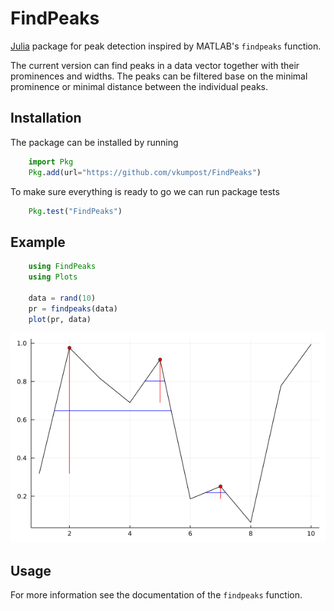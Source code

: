 # FindPeaks

[Julia](https://julialang.org/) package for peak detection inspired by MATLAB's `findpeaks` function. 

The current version can find peaks in a data vector together with their prominences and widths. The peaks can be filtered base on the minimal prominence or minimal distance between the individual peaks.

## Installation

The package can be installed by running
```julia
    import Pkg
    Pkg.add(url="https://github.com/vkumpost/FindPeaks")
```

To make sure everything is ready to go we can run package tests
```julia
    Pkg.test("FindPeaks")
```

## Example

```julia
    using FindPeaks
    using Plots
    
    data = rand(10)
    pr = findpeaks(data)
    plot(pr, data)
```
![image](assets/example_plot.png)

## Usage

For more information see the documentation of the `findpeaks` function.
